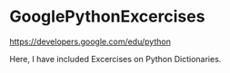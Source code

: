 # GooglePythonExcercises
https://developers.google.com/edu/python


Here, I have included Excercises on Python Dictionaries.
